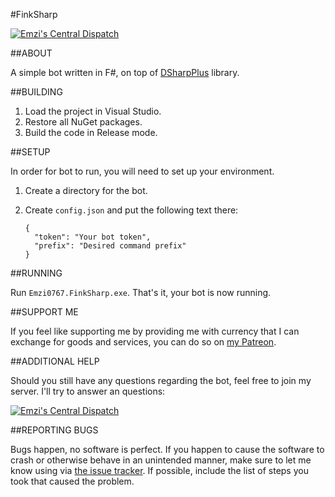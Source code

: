 #FinkSharp

[![Emzi's Central Dispatch](https://discordapp.com/api/guilds/207879549394878464/widget.png)](https://discord.gg/rGKrJDR)

##ABOUT

A simple bot written in F#, on top of [DSharpPlus](https://github.com/NaamloosDT/DSharpPlus) library.

##BUILDING

1. Load the project in Visual Studio.
2. Restore all NuGet packages.
3. Build the code in Release mode.

##SETUP

In order for bot to run, you will need to set up your environment. 

1. Create a directory for the bot.
2. Create `config.json` and put the following text there:

   ```
   {
     "token": "Your bot token",
     "prefix": "Desired command prefix"
   }
   ```

##RUNNING

Run `Emzi0767.FinkSharp.exe`. That's it, your bot is now running.

##SUPPORT ME

If you feel like supporting me by providing me with currency that I can exchange for goods and services, you can do so on [my Patreon](https://www.patreon.com/emzi0767).

##ADDITIONAL HELP

Should you still have any questions regarding the bot, feel free to join my server. I'll try to answer an questions:

[![Emzi's Central Dispatch](https://discordapp.com/api/guilds/207879549394878464/embed.png?style=banner1)](https://discord.gg/rGKrJDR)

##REPORTING BUGS

Bugs happen, no software is perfect. If you happen to cause the software to crash or otherwise behave in an unintended manner, make sure to let me know using via [the issue tracker](https://github.com/Emzi0767/Discord-ADA-Bot/issues). If possible, include the list of steps you took that caused the problem.